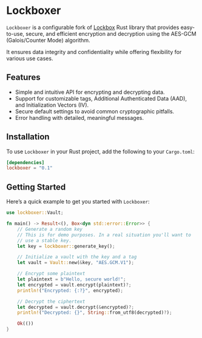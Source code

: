 # Lockboxer

`Lockboxer` is a configurable fork of [Lockbox](https://github.com/scrogson/lockbox) Rust library that provides easy-to-use, secure, and efficient
encryption and decryption using the AES-GCM (Galois/Counter Mode) algorithm.

It ensures data integrity and confidentiality while offering flexibility for
various use cases.

## Features

- Simple and intuitive API for encrypting and decrypting data.
- Support for customizable tags, Additional Authenticated Data (AAD), and Initialization Vectors (IV).
- Secure default settings to avoid common cryptographic pitfalls.
- Error handling with detailed, meaningful messages.

## Installation

To use `Lockboxer` in your Rust project, add the following to your `Cargo.toml`:

```toml
[dependencies]
lockboxer = "0.1"
```

## Getting Started

Here’s a quick example to get you started with `Lockboxer`:

```rust
use lockboxer::Vault;

fn main() -> Result<(), Box<dyn std::error::Error>> {
    // Generate a random key
    // This is for demo purposes. In a real situation you'll want to
    // use a stable key.
    let key = lockboxer::generate_key();

    // Initialize a vault with the key and a tag
    let vault = Vault::new(&key, "AES.GCM.V1");

    // Encrypt some plaintext
    let plaintext = b"Hello, secure world!";
    let encrypted = vault.encrypt(plaintext)?;
    println!("Encrypted: {:?}", encrypted);

    // Decrypt the ciphertext
    let decrypted = vault.decrypt(&encrypted)?;
    println!("Decrypted: {}", String::from_utf8(decrypted)?);

    Ok(())
}
```
